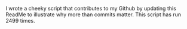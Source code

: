 I wrote a cheeky script that contributes to my Github by updating this ReadMe to illustrate why more than commits matter. This script has run 2499 times.